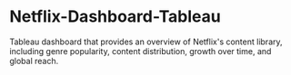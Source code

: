 # Netflix-Dashboard-Tableau
Tableau dashboard that provides an overview of Netflix's content library, including genre popularity, content distribution, growth over time, and global reach.
